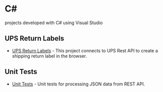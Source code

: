 # C#
projects developed with C# using Visual Studio

## UPS Return Labels

* [UPS Return Labels](/c-sharp/ShipCarriers) - This project connects to UPS Rest API to create a shipping return label in the browser.

## Unit Tests

* [Unit Tests](/c-sharp/unittests) - Unit tests for processing JSON data from REST API.
